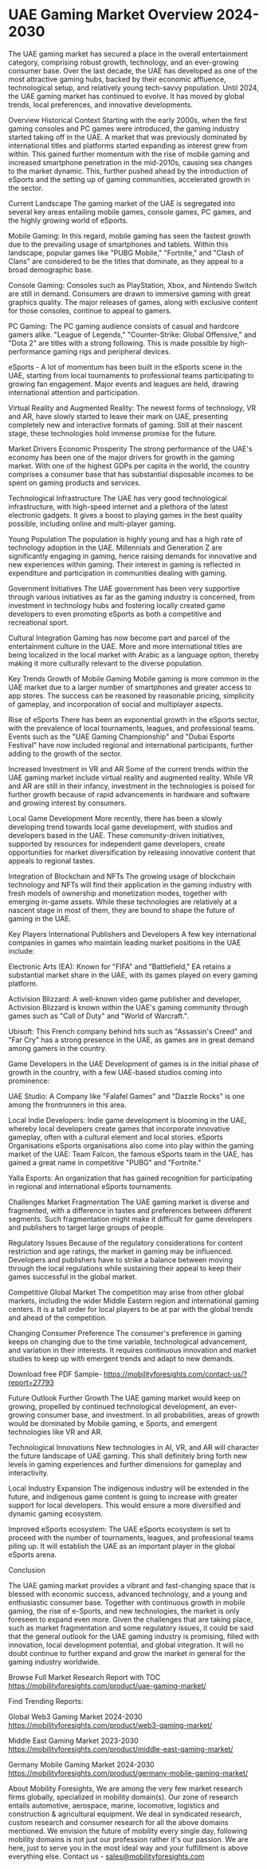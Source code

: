 # UAE Gaming Market Overview 2024-2030 #
The UAE gaming market has secured a place in the overall entertainment category, comprising robust growth, technology, and an ever-growing consumer base. Over the last decade, the UAE has developed as one of the most attractive gaming hubs, backed by their economic affluence, technological setup, and relatively young tech-savvy population. Until 2024, the UAE gaming market has continued to evolve. It has moved by global trends, local preferences, and innovative developments.

Overview
Historical Context
Starting with the early 2000s, when the first gaming consoles and PC games were introduced, the gaming industry started taking off in the UAE. A market that was previously dominated by international titles and platforms started expanding as interest grew from within. This gained further momentum with the rise of mobile gaming and increased smartphone penetration in the mid-2010s, causing sea changes to the market dynamic. This, further pushed ahead by the introduction of eSports and the setting up of gaming communities, accelerated growth in the sector.

Current Landscape
The gaming market of the UAE is segregated into several key areas entailing mobile games, console games, PC games, and the highly growing world of eSports.

Mobile Gaming: In this regard, mobile gaming has seen the fastest growth due to the prevailing usage of smartphones and tablets. Within this landscape, popular games like "PUBG Mobile," "Fortnite," and "Clash of Clans" are considered to be the titles that dominate, as they appeal to a broad demographic base.

Console Gaming: Consoles such as PlayStation, Xbox, and Nintendo Switch are still in demand. Consumers are drawn to immersive gaming with great graphics quality. The major releases of games, along with exclusive content for those consoles, continue to appeal to gamers.

PC Gaming: The PC gaming audience consists of casual and hardcore gamers alike. "League of Legends," "Counter-Strike: Global Offensive," and "Dota 2" are titles with a strong following. This is made possible by high-performance gaming rigs and peripheral devices.

eSports - A lot of momentum has been built in the eSports scene in the UAE, starting from local tournaments to professional teams participating to growing fan engagement. Major events and leagues are held, drawing international attention and participation.

Virtual Reality and Augmented Reality: The newest forms of technology, VR and AR, have slowly started to leave their mark on UAE, presenting completely new and interactive formats of gaming. Still at their nascent stage, these technologies hold immense promise for the future.

Market Drivers
Economic Prosperity
The strong performance of the UAE's economy has been one of the major drivers for growth in the gaming market. With one of the highest GDPs per capita in the world, the country comprises a consumer base that has substantial disposable incomes to be spent on gaming products and services.

Technological Infrastructure
The UAE has very good technological infrastructure, with high-speed internet and a plethora of the latest electronic gadgets. It gives a boost to playing games in the best quality possible, including online and multi-player gaming.

Young Population
The population is highly young and has a high rate of technology adoption in the UAE. Millennials and Generation Z are significantly engaging in gaming, hence raising demands for innovative and new experiences within gaming. Their interest in gaming is reflected in expenditure and participation in communities dealing with gaming.

Government Initiatives
The UAE government has been very supportive through various initiatives as far as the gaming industry is concerned, from investment in technology hubs and fostering locally created game developers to even promoting eSports as both a competitive and recreational sport.

Cultural Integration
Gaming has now become part and parcel of the entertainment culture in the UAE. More and more international titles are being localized in the local market with Arabic as a language option, thereby making it more culturally relevant to the diverse population.



Key Trends
Growth of Mobile Gaming
Mobile gaming is more common in the UAE market due to a larger number of smartphones and greater access to app stores. The success can be reasoned by reasonable pricing, simplicity of gameplay, and incorporation of social and multiplayer aspects.

Rise of eSports
There has been an exponential growth in the eSports sector, with the prevalence of local tournaments, leagues, and professional teams. Events such as the "UAE Gaming Championship" and "Dubai Esports Festival" have now included regional and international participants, further adding to the growth of the sector.

Increased Investment in VR and AR
Some of the current trends within the UAE gaming market include virtual reality and augmented reality. While VR and AR are still in their infancy, investment in the technologies is poised for further growth because of rapid advancements in hardware and software and growing interest by consumers.

Local Game Development
More recently, there has been a slowly developing trend towards local game development, with studios and developers based in the UAE. These community-driven initiatives, supported by resources for independent game developers, create opportunities for market diversification by releasing innovative content that appeals to regional tastes.

Integration of Blockchain and NFTs
The growing usage of blockchain technology and NFTs will find their application in the gaming industry with fresh models of ownership and monetization modes, together with emerging in-game assets. While these technologies are relatively at a nascent stage in most of them, they are bound to shape the future of gaming in the UAE.

Key Players
International Publishers and Developers
A few key international companies in games who maintain leading market positions in the UAE include:

Electronic Arts (EA): Known for "FIFA" and "Battlefield," EA retains a substantial market share in the UAE, with its games played on every gaming platform.

Activision Blizzard: A well-known video game publisher and developer, Activision Blizzard is known within the UAE's gaming community through games such as "Call of Duty" and "World of Warcraft.".

Ubisoft: This French company behind hits such as "Assassin's Creed" and "Far Cry" has a strong presence in the UAE, as games are in great demand among gamers in the country.

Game Developers in the UAE
Development of games is in the initial phase of growth in the country, with a few UAE-based studios coming into prominence:

UAE Studio: A Company like "Falafel Games" and "Dazzle Rocks" is one among the frontrunners in this area.

Local Indie Developers: Indie game development is blooming in the UAE, whereby local developers create games that incorporate innovative gameplay, often with a cultural element and local stories. eSports Organisations eSports organisations also come into play within the gaming market of the UAE: Team Falcon, the famous eSports team in the UAE, has gained a great name in competitive "PUBG" and "Fortnite."

Yalla Esports: An organization that has gained recognition for participating in regional and international eSports tournaments.

Challenges
Market Fragmentation
The UAE gaming market is diverse and fragmented, with a difference in tastes and preferences between different segments. Such fragmentation might make it difficult for game developers and publishers to target large groups of people.

Regulatory Issues
Because of the regulatory considerations for content restriction and age ratings, the market in gaming may be influenced. Developers and publishers have to strike a balance between moving through the local regulations while sustaining their appeal to keep their games successful in the global market.

Competitive Global Market
The competition may arise from other global markets, including the wider Middle Eastern region and international gaming centers. It is a tall order for local players to be at par with the global trends and ahead of the competition.

Changing Consumer Preference
The consumer's preference in gaming keeps on changing due to the time variable, technological advancement, and variation in their interests. It requires continuous innovation and market studies to keep up with emergent trends and adapt to new demands.

Download free PDF Sample- https://mobilityforesights.com/contact-us/?report=27793

Future Outlook
Further Growth
The UAE gaming market would keep on growing, propelled by continued technological development, an ever-growing consumer base, and investment. In all probabilities, areas of growth would be dominated by Mobile gaming, e Sports, and emergent technologies like VR and AR.

Technological Innovations
New technologies in AI, VR, and AR will character the future landscape of UAE gaming. This shall definitely bring forth new levels in gaming experiences and further dimensions for gameplay and interactivity.

Local Industry Expansion
The indigenous industry will be extended in the future, and indigenous game content is going to increase with greater support for local developers. This would ensure a more diversified and dynamic gaming ecosystem.

Improved eSports ecosystem: The UAE eSports ecosystem is set to proceed with the number of tournaments, leagues, and professional teams piling up. It will establish the UAE as an important player in the global eSports arena.

Conclusion

The UAE gaming market provides a vibrant and fast-changing space that is blessed with economic success, advanced technology, and a young and enthusiastic consumer base. Together with continuous growth in mobile gaming, the rise of e-Sports, and new technologies, the market is only foreseen to expand even more. Given the challenges that are taking place, such as market fragmentation and some regulatory issues, it could be said that the general outlook for the UAE gaming industry is promising, filled with innovation, local development potential, and global integration. It will no doubt continue to further expand and grow the market in general for the gaming industry worldwide.


Browse Full Market Research Report with TOC https://mobilityforesights.com/product/uae-gaming-market/

Find Trending Reports:


Global Web3 Gaming Market 2024-2030 https://mobilityforesights.com/product/web3-gaming-market/

Middle East Gaming Market 2023-2030 https://mobilityforesights.com/product/middle-east-gaming-market/


Germany Mobile Gaming Market 2024-2030 https://mobilityforesights.com/product/germany-mobile-gaming-market/

About Mobility Foresights,
We are among the very few market research firms globally, specialized in mobility domain(s). Our zone of research entails automotive, aerospace, marine, locomotive, logistics and construction & agricultural equipment. We deal in syndicated research, custom research and consumer research for all the above domains mentioned.
We envision the future of mobility every single day, following mobility domains is not just our profession rather it's our passion. We are here, just to serve you in the most ideal way and your fulfillment is above everything else. Contact us -  sales@mobilityforesights.com 




